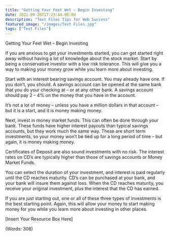 ```yaml
---
title: "Getting Your Feet Wet – Begin Investing"
date: 2021-09-26T17:23:44-08:00
description: "Text Files Tips for Web Success"
featured_image: "/images/Text Files.jpg"
tags: ["Text Files"]
---
```


Getting Your Feet Wet – Begin Investing


If you are anxious to get your investments started, you can get started right away without having a lot of knowledge about the stock market. Start by being a conservative investor with a low risk tolerance. This will give you a way to making your money grow while you learn more about investing.

Start with an interest bearing savings account. You may already have one. If you don’t, you should. A savings account can be opened at the same bank that you do your checking at – or at any other bank. A savings account should pay 2 – 4% on the money that you have in the account.

It’s not a lot of money – unless you have a million dollars in that account – but it is a start, and it is money making money.

Next, invest in money market funds. This can often be done through your bank. These funds have higher interest payouts than typical savings accounts, but they work much the same way. These are short term investments, so your money won’t be tied up for a long period of time – but again, it is money making money.

Certificates of Deposit are also sound investments with no risk. The interest rates on CD’s are typically higher than those of savings accounts or Money Market Funds.

You can select the duration of your investment, and interest is paid regularly until the CD reaches maturity. CD’s can be purchased at your bank, and your bank will insure them against loss. When the CD reaches maturity, you receive your original investment, plus the interest that the CD has earned.

If you are just starting out, one or all of these three types of investments is the best starting point. Again, this will allow your money to start making money for you while you learn more about investing in other places.

[Insert Your Resource Box Here]

(Words: 308)


